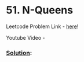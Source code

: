 # 51. N-Queens

Leetcode Problem Link - [here](https://leetcode.com/problems/n-queens/description/?envType=study-plan-v2&envId=top-100-liked)!

Youtube Video - 

### [Solution]():

```cpp


```